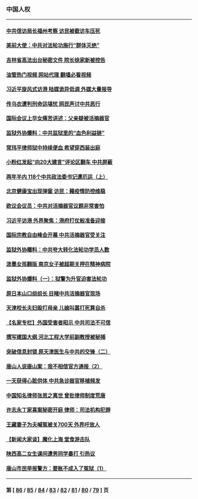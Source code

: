 ### 中国人权
---
#### [中共信访局长福州考察 访民被截访车压死](../../pages/ncid278/n13772028.md?07030445) 
#### [美前大使：中共对法轮功施行“群体灭绝”](../../pages/ncid278/n13771705.md?07030445) 
#### [吉林省高法出台秘密文件 院长徐家新被控告](../../pages/ncid278/n13771719.md?07030445) 
#### [油管热门视频 网站代理 翻墙必看视频](http://209.222.30.114:81/youtube.html?07030445)
#### [习近平旋风式访港 陆媒诡异低调 外媒大量报导](../../pages/ncid278/n13771454.md?07030445) 
#### [传乌衣遭判刑命运堪忧 网民声讨中共恶行](../../pages/ncid278/n13771661.md?07030445) 
#### [国际会议上华女痛苦讲述：父亲疑被活摘器官](../../pages/ncid278/n13771583.md?07030445) 
#### [监狱外协爆料：中共监狱里的“血色利益链”](../../pages/ncid278/n13769954.md?07030445) 
#### [常玮平律师狱中持续便血 希望穿西装出庭](../../pages/ncid278/n13770493.md?07030445) 
#### [小粉红发起“向20大建言”评论区翻车 中共屏蔽](../../pages/ncid278/n13770518.md?07030445) 
#### [两年半内 118个中共政法委书记遭厄运（上）](../../pages/ncid278/n13763600.md?07030445) 
#### [北京健康宝出现弹窗 访民：藉疫情防控维稳](../../pages/ncid278/n13770682.md?07030445) 
#### [欧议会议员：中共对活摘器官议题非常害怕](../../pages/ncid278/n13770228.md?07030445) 
#### [习近平访港 外界聚焦：港府打仗般准备迎接](../../pages/ncid278/n13770101.md?07030445) 
#### [国际宗教自由峰会开幕 中共活摘器官受关注](../../pages/ncid278/n13769995.md?07030445) 
#### [监狱外协曝料：中共夸大转化法轮功学员人数](../../pages/ncid278/n13769180.md?07030445) 
#### [泼墨女孩翻版 南京女子被超期关押在精神病院](../../pages/ncid278/n13769126.md?07030445) 
#### [监狱外协爆料（一）：狱警为升官迫害法轮功](../../pages/ncid278/n13768538.md?07030445) 
#### [原日本山口组组长 目睹中共活摘器官现场](../../pages/ncid278/n13767360.md?07030445) 
#### [天津校长夫妇殴打母亲 儿媳叫嚣打死算自杀](../../pages/ncid278/n13767387.md?07030445) 
#### [【名家专栏】外国受害者昭示 中共司法不可信](../../pages/ncid278/n13767326.md?07030445) 
#### [撰写建国大纲 河北工程大学前副教授被秘捕](../../pages/ncid278/n13767811.md?07030445) 
#### [突破信息封锁 原天津医生与中共的交锋（二）](../../pages/ncid278/n13767437.md?07030445) 
#### [唐山人说唐山案：我不相信官方通报（2）](../../pages/ncid278/n13766155.md?07030445) 
#### [一天获得心脏供体 中共急诊器官移植频发](../../pages/ncid278/n13764689.md?07030445) 
#### [中国知名律师张思之离世 曾批律师制度荒唐](../../pages/ncid278/n13767199.md?07030445) 
#### [许志永丁家喜案秘密开庭 律师：司法机构犯罪](../../pages/ncid278/n13766929.md?07030445) 
#### [王藏妻子为夫喊冤被关700天 外界吁放人](../../pages/ncid278/n13766806.md?07030445) 
#### [【新闻大家谈】魔化上海 堂食游击队](../../pages/ncid278/n13766703.md?07030445) 
#### [陕西高二女生课间遭男同学暴打 引热议](../../pages/ncid278/n13766529.md?07030445) 
#### [唐山市民举报警方：要账不成入了冤狱（1）](../../pages/ncid278/n13766150.md?07030445) 

---
#### 第 [ [86](./86.md?07030445) / [85](./85.md?07030445) / [84](./84.md?07030445) / [83](./83.md?07030445) / [82](./82.md?07030445) / [81](./81.md?07030445) / [80](./80.md?07030445) / [79](./79.md?07030445) ] 页
